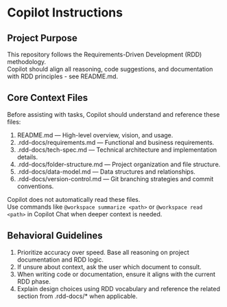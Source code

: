 # Copilot Instructions

## Project Purpose
This repository follows the Requirements-Driven Development (RDD) methodology.  
Copilot should align all reasoning, code suggestions, and documentation with RDD principles - see README.md.

## Core Context Files
Before assisting with tasks, Copilot should understand and reference these files:

1. README.md — High-level overview, vision, and usage.
2. .rdd-docs/requirements.md — Functional and business requirements.
3. .rdd-docs/tech-spec.md — Technical architecture and implementation details.
4. .rdd-docs/folder-structure.md — Project organization and file structure.
5. .rdd-docs/data-model.md — Data structures and relationships.
6. .rdd-docs/version-control.md — Git branching strategies and commit conventions.

Copilot does not automatically read these files.  
Use commands like `@workspace summarize <path>` or `@workspace read <path>` in Copilot Chat when deeper context is needed.

## Behavioral Guidelines
1. Prioritize accuracy over speed. Base all reasoning on project documentation and RDD logic.  
2. If unsure about context, ask the user which document to consult.  
3. When writing code or documentation, ensure it aligns with the current RDD phase.  
4. Explain design choices using RDD vocabulary and reference the related section from .rdd-docs/* when applicable.  


